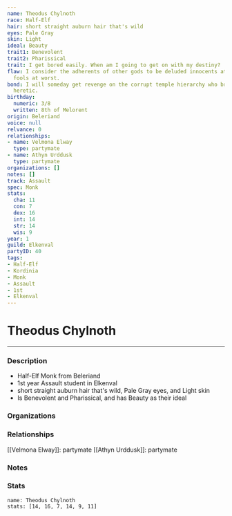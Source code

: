 ```yaml
---
name: Theodus Chylnoth
race: Half-Elf
hair: short straight auburn hair that's wild
eyes: Pale Gray
skin: Light
ideal: Beauty
trait1: Benevolent
trait2: Pharissical
trait: I get bored easily. When am I going to get on with my destiny?
flaw: I consider the adherents of other gods to be deluded innocents at best, or ignorant
  fools at worst.
bond: I will someday get revenge on the corrupt temple hierarchy who branded me a
  heretic.
birthday:
  numeric: 3/8
  written: 8th of Melorent
origin: Beleriand
voice: null
relvance: 0
relationships:
- name: Velmona Elway
  type: partymate
- name: Athyn Urddusk
  type: partymate
organizations: []
notes: []
track: Assault
spec: Monk
stats:
  cha: 11
  con: 7
  dex: 16
  int: 14
  str: 14
  wis: 9
year: 1
guild: Elkenval
partyID: 40
tags:
- Half-Elf
- Kordinia
- Monk
- Assault
- 1st
- Elkenval
---
```

# Theodus Chylnoth
---
### Description
- Half-Elf Monk from Beleriand
- 1st year Assault student in Elkenval
- short straight auburn hair that's wild, Pale Gray eyes, and Light skin
- Is Benevolent and Pharissical, and has Beauty as their ideal

### Organizations

### Relationships
[[Velmona Elway]]: partymate
[[Athyn Urddusk]]: partymate

### Notes

### Stats
```statblock
name: Theodus Chylnoth
stats: [14, 16, 7, 14, 9, 11]
```